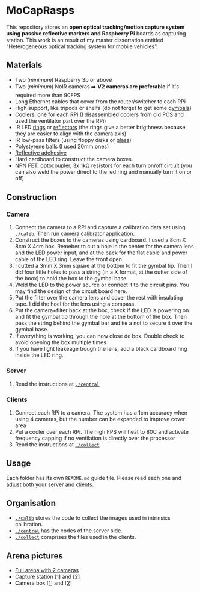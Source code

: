 # MoCapRasps

This repository stores an **open optical tracking/motion capture system using passive reflective markers and Raspberry Pi** boards as capturing station. This work is an result of my master dissertation entitled "Heterogeneous optical tracking system for mobile vehicles". 

## Materials

- Two (*minimum*) Raspberry 3b or above
- Two (*minimum*) NoIR cameras :arrow_right: **V2 cameras are preferable** if it's required more than 90FPS
- Long Ethernet cables that cover from the router/switcher to each RPi
- High support, like tripods or shelfs (do not forget to get some [gymbals](https://www.amazon.com.br/gp/product/B099HPMZK1/ref=ppx_yo_dt_b_asin_title_o02_s01?ie=UTF8&psc=1))
- Coolers, one for each RPi (I disassembled coolers from old PCS and used the ventilator part over the RPi)
- IR LED [rings](https://produto.mercadolivre.com.br/MLB-2096109150-led-infravermelho-cameras-seguranca-com-sensor-kit-4-placa-_JM) or [reflectors](https://produto.mercadolivre.com.br/MLB-705743885-refletor-72-leds-infravermelho-para-camera-de-seguranca-_JM#position=18&search_layout=stack&type=item&tracking_id=f82f63b5-6055-4f00-a978-0f2bfc703d91) (the rings give a better brigthness because they are easier to align with the camera axis)
- IR low-pass filters (using floppy disks or [glass](https://pt.aliexpress.com/item/1005003709944263.html?spm=a2g0o.order_list.0.0.1856caa4oP6TAy&gatewayAdapt=glo2bra))
- Polystyrene balls (I used 20mm ones)
- [Reflective adehesive](https://dmrefletivos.com.br/sinalizacao-viaria/grau-comercial/)
- Hard cardboard to construct the camera boxes.
- NPN FET, optocoupler, 3x 1kΩ resistors for each turn on/off circuit (you can also weld the power direct to the led ring and manually turn it on or off)

## Construction

### Camera

1) Connect the camera to a RPi and capture a calibration data set using [`./calib`](/calib/). Then run [camera calibrator application](https://github.com/debOliveira/myCameraCalibrator).
1) Construct the boxes to the cameras using cardboard. I used a 8cm X 8cm X 4cm box. Remeber to cut a hole in the center for the camera lens and the LED power input, and at the back for the flat cable and power cable of the LED ring. Leave the front open.
1) I cutted a 3mm X 3mm square at the bottom to fit the gymbal tip. Then I did four little holes to pass a string (in a X format, at the outter side of the boox) to hold the box to the gymbal base.
1) Weld the LED to the power source or connect it to the circuit pins. You may find the design of the circuit board here.
1) Put the filter over the camera lens and cover the rest with 
insulating tape. I did the hoel for the lens using a compass. 
1) Put the camera+filter back at the box, check if the LED is powering on and fit the gymbal tip through the hole at the bottom of the box. Then pass the string behind the gymbal bar and tie a not to secure it over the gymbal base.
1) If everything is working, you can now close de box. Double check to avoid opening the box multiple times
1) If you have light leakeage trough the lens, add a black cardboard ring inside the LED ring. 

### Server

1) Read the instructions at [`./central`](/central/)

### Clients

1) Connect each RPi to a camera. The system has a 1cm accuracy when using 4 cameras, but the number can be expanded to improve cover area
1) Put a cooler over each RPi. The high FPS will heat to 80C and activate frequency capping if no ventilation is directly over the processor
1) Read the instructions at [`./collect`](/collect/)

## Usage

Each folder has its own `README.md` guide file. Please read each one and adjust both your server and clients. 

## Organisation

- [`./calib`](/calib/) stores the code to collect the images used in intrinsics calibration. 
- [`./central`](/central/) has the codes of the server side.
- [`./collect`](/collect/) comprises the files used in the clients. 

## Arena pictures

- [Full arena with 2 cameras](https://photos.app.goo.gl/bub5wwFEi5pR14ov5)
- Capture station [[1](https://photos.app.goo.gl/WmQuUtYHV3ZL1rLY8)] and [[2](https://photos.app.goo.gl/WmQuUtYHV3ZL1rLY8)]
- Camera box [[1](https://photos.app.goo.gl/25dToDRJKosVdfQk9)] and [[2](https://photos.app.goo.gl/nADaQRypZxPyUfSX9)]

